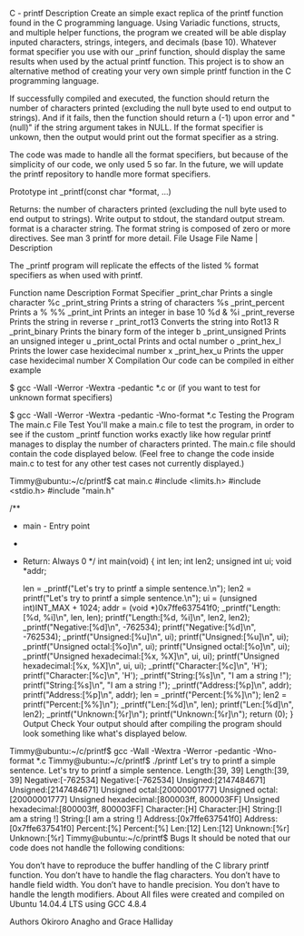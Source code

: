 C - printf
Description
Create an simple exact replica of the printf function found in the C programming language. Using Variadic functions, structs, and multiple helper functions, the program we created will be able display inputed characters, strings, integers, and decimals (base 10). Whatever format specifier you use with our _prinf function, should display the same results when used by the actual printf function. This project is to show an alternative method of creating your very own simple printf function in the C programming language.

If successfully compiled and executed, the function should return the number of characters printed (excluding the null byte used to end output to strings). And if it fails, then the function should return a (-1) upon error and "(null)" if the string argument takes in NULL. If the format specifier is unkown, then the output would print out the format specifier as a string.

The code was made to handle all the format specifiers, but because of the simplicity of our code, we only used 5 so far. In the future, we will update the printf repository to handle more format specifiers.

Prototype
int _printf(const char *format, ...)

Returns: the number of characters printed (excluding the null byte used to end output to strings).
Write output to stdout, the standard output stream.
format is a character string. The format string is composed of zero or more directives. See man 3 printf for more detail.
File Usage
File Name | Description

The _printf program will replicate the effects of the listed % format specifiers as when used with printf.

Function name	Description	Format Specifier
_print_char	Prints a single character	%c
_print_string	Prints a string of characters	%s
_print_percent	Prints a %	%%
_print_int	Prints an integer in base 10	%d & %i
_print_reverse	Prints the string in reverse	r
_print_rot13	Converts the string into Rot13	R
_print_binary	Prints the binary form of the integer	b
_print_unsigned	Prints an unsigned integer	u
_print_octal	Prints and octal number	o
_print_hex_l	Prints the lower case hexidecimal number	x
_print_hex_u	Prints the upper case hexidecimal number	X
Compilation
Our code can be compiled in either example

$ gcc -Wall -Werror -Wextra -pedantic *.c
or (if you want to test for unknown format specifiers)

$ gcc -Wall -Werror -Wextra -pedantic -Wno-format *.c
Testing the Program
The main.c File Test
You'll make a main.c file to test the program, in order to see if the custom _printf function works exactly like how regular printf manages to display the number of characters printed. The main.c file should contain the code displayed below. (Feel free to change the code inside main.c to test for any other test cases not currently displayed.)

Timmy@ubuntu:~/c/printf$ cat main.c
#include <limits.h>
#include <stdio.h>
#include "main.h"

/**
 * main - Entry point
 *
 * Return: Always 0
 */
int main(void)
{
    int len;
    int len2;
    unsigned int ui;
    void *addr;

    len = _printf("Let's try to printf a simple sentence.\n");
    len2 = printf("Let's try to printf a simple sentence.\n");
    ui = (unsigned int)INT_MAX + 1024;
    addr = (void *)0x7ffe637541f0;
    _printf("Length:[%d, %i]\n", len, len);
    printf("Length:[%d, %i]\n", len2, len2);
    _printf("Negative:[%d]\n", -762534);
    printf("Negative:[%d]\n", -762534);
    _printf("Unsigned:[%u]\n", ui);
    printf("Unsigned:[%u]\n", ui);
    _printf("Unsigned octal:[%o]\n", ui);
    printf("Unsigned octal:[%o]\n", ui);
    _printf("Unsigned hexadecimal:[%x, %X]\n", ui, ui);
    printf("Unsigned hexadecimal:[%x, %X]\n", ui, ui);
    _printf("Character:[%c]\n", 'H');
    printf("Character:[%c]\n", 'H');
    _printf("String:[%s]\n", "I am a string !");
    printf("String:[%s]\n", "I am a string !");
    _printf("Address:[%p]\n", addr);
    printf("Address:[%p]\n", addr);
    len = _printf("Percent:[%%]\n");
    len2 = printf("Percent:[%%]\n");
    _printf("Len:[%d]\n", len);
    printf("Len:[%d]\n", len2);
    _printf("Unknown:[%r]\n");
    printf("Unknown:[%r]\n");
    return (0);
}
Output Check
Your output should after compiling the program should look something like what's displayed below.

Timmy@ubuntu:~/c/printf$ gcc -Wall -Wextra -Werror -pedantic -Wno-format *.c
Timmy@ubuntu:~/c/printf$ ./printf
Let's try to printf a simple sentence.
Let's try to printf a simple sentence.
Length:[39, 39]
Length:[39, 39]
Negative:[-762534]
Negative:[-762534]
Unsigned:[2147484671]
Unsigned:[2147484671]
Unsigned octal:[20000001777]
Unsigned octal:[20000001777]
Unsigned hexadecimal:[800003ff, 800003FF]
Unsigned hexadecimal:[800003ff, 800003FF]
Character:[H]
Character:[H]
String:[I am a string !]
String:[I am a string !]
Address:[0x7ffe637541f0]
Address:[0x7ffe637541f0]
Percent:[%]
Percent:[%]
Len:[12]
Len:[12]
Unknown:[%r]
Unknown:[%r]
Timmy@ubuntu:~/c/printf$
Bugs
It should be noted that our code does not handle the following conditions:

You don’t have to reproduce the buffer handling of the C library printf function.
You don’t have to handle the flag characters.
You don’t have to handle field width.
You don’t have to handle precision.
You don’t have to handle the length modifiers.
About
All files were created and compiled on Ubuntu 14.04.4 LTS using GCC 4.8.4

Authors
Okiroro Anagho and Grace Halliday
